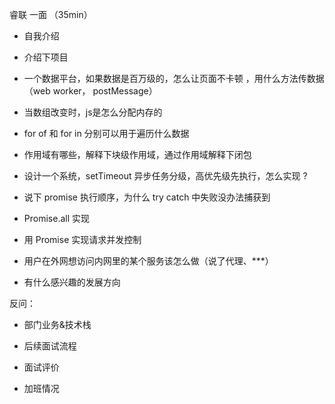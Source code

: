 睿联 一面 （35min）

- 自我介绍

- 介绍下项目

- 一个数据平台，如果数据是百万级的，怎么让页面不卡顿 ，用什么方法传数据 （web worker， postMessage）

- 当数组改变时，js是怎么分配内存的

- for of 和 for in 分别可以用于遍历什么数据

- 作用域有哪些，解释下块级作用域，通过作用域解释下闭包

- 设计一个系统，setTimeout 异步任务分级，高优先级先执行，怎么实现 ? 

- 说下 promise 执行顺序，为什么 try catch 中失败没办法捕获到

- Promise.all 实现

- 用 Promise 实现请求并发控制

- 用户在外网想访问内网里的某个服务该怎么做（说了代理、***）

- 有什么感兴趣的发展方向

反问：

- 部门业务&技术栈

- 后续面试流程

- 面试评价

- 加班情况